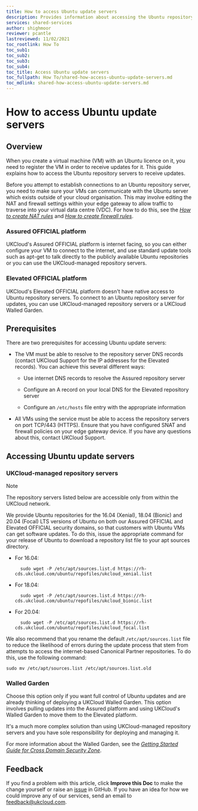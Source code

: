 ```yaml
---
title: How to access Ubuntu update servers 
description: Provides information about accessing the Ubuntu repository servers
services: shared-services
author: shighmoor
reviewer: pcantle
lastreviewed: 11/02/2021
toc_rootlink: How To
toc_sub1: 
toc_sub2:
toc_sub3:
toc_sub4:
toc_title: Access Ubuntu update servers
toc_fullpath: How To/shared-how-access-ubuntu-update-servers.md
toc_mdlink: shared-how-access-ubuntu-update-servers.md
---
```


# How to access Ubuntu update servers

## Overview

When you create a virtual machine (VM) with an Ubuntu licence on it, you need to register the VM in order to receive updates for it. This guide explains how to access the Ubuntu repository servers to receive updates.

Before you attempt to establish connections to an Ubuntu repository server, you need to make sure your VMs can communicate with the Ubuntu server which exists outside of your cloud organisation. This may involve editing the NAT and firewall settings within your edge gateway to allow traffic to traverse into your virtual data centre (VDC). For how to do this, see the [*How to create NAT rules*](../vmware/vmw-how-create-nat-rules.md) and [*How to create firewall rules*](../vmware/vmw-how-create-firewall-rules.md).

### Assured OFFICIAL platform

UKCloud's Assured OFFICIAL platform is internet facing, so you can either configure your VM to connect to the internet, and use standard update tools such as apt-get to talk directly to the publicly available Ubuntu repositories or you can use the UKCloud-managed repository servers.

### Elevated OFFICIAL platform

UKCloud's Elevated OFFICIAL platform doesn't have native access to Ubuntu repository servers. To connect to an Ubuntu repository server for updates, you can use UKCloud-managed repository servers or a UKCloud Walled Garden.

## Prerequisites

There are two prerequisites for accessing Ubuntu update servers:

- The VM must be able to resolve to the repository server DNS records (contact UKCloud Support for the IP addresses for the Elevated records). You can achieve this several different ways:

  - Use internet DNS records to resolve the Assured repository server

  - Configure an A record on your local DNS for the Elevated repository server

  - Configure an `/etc/hosts` file entry with the appropriate information

- All VMs using the service must be able to access the repository servers on port TCP/443 (HTTPS). Ensure that you have configured SNAT and firewall policies on your edge gateway device. If you have any questions about this, contact UKCloud Support.

## Accessing Ubuntu update servers

### UKCloud-managed repository servers

> [!NOTE]
> The repository servers listed below are accessible only from within the UKCloud network.

We provide Ubuntu repositories for the 16.04 (Xenial), 18.04 (Bionic) and 20.04 (Focal) LTS versions of Ubuntu on both our Assured OFFICIAL and Elevated OFFICIAL security domains, so that customers with Ubuntu VMs can get software updates. To do this, issue the appropriate command for your release of Ubuntu to download a repository list file to your apt sources directory.

- For 16.04:

        sudo wget -P /etc/apt/sources.list.d https://rh-cds.ukcloud.com/ubuntu/repofiles/ukcloud_xenial.list

- For 18.04:

        sudo wget -P /etc/apt/sources.list.d https://rh-cds.ukcloud.com/ubuntu/repofiles/ukcloud_bionic.list
 
- For 20.04:

        sudo wget -P /etc/apt/sources.list.d https://rh-cds.ukcloud.com/ubuntu/repofiles/ukcloud_focal.list

We also recommend that you rename the default `/etc/apt/sources.list` file to reduce the likelihood of errors during the update process that stem from attempts to access the internet-based Canonical Partner repositories. To do this, use the following command:

    sudo mv /etc/apt/sources.list /etc/apt/sources.list.old

### Walled Garden

Choose this option only if you want full control of Ubuntu updates and are already thinking of deploying a UKCloud Walled Garden. This option involves pulling updates into the Assured platform and using UKCloud's Walled Garden to move them to the Elevated platform.

It's a much more complex solution than using UKCloud-managed repository servers and you have sole responsibility for deploying and managing it.

For more information about the Walled Garden, see the [*Getting Started Guide for Cross Domain Security Zone*](../cdsz/cdsz-gs-walled-garden.md).

## Feedback

If you find a problem with this article, click **Improve this Doc** to make the change yourself or raise an [issue](https://github.com/UKCloud/documentation/issues) in GitHub. If you have an idea for how we could improve any of our services, send an email to <feedback@ukcloud.com>.
